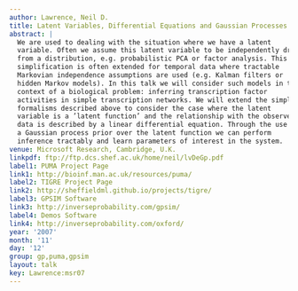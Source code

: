 ```yaml
---
author: Lawrence, Neil D.
title: Latent Variables, Differential Equations and Gaussian Processes
abstract: |
  We are used to dealing with the situation where we have a latent
  variable. Often we assume this latent variable to be independently drawn
  from a distribution, e.g. probabilistic PCA or factor analysis. This
  simplification is often extended for temporal data where tractable
  Markovian independence assumptions are used (e.g. Kalman filters or
  hidden Markov models). In this talk we will consider such models in the
  context of a biological problem: inferring transcription factor
  activities in simple transcription networks. We will extend the simpler
  formalisms described above to consider the case where the latent
  variable is a ’latent function’ and the relationship with the observed
  data is described by a linear differential equation. Through the use of
  a Gaussian process prior over the latent function we can perform
  inference tractably and learn parameters of interest in the system.
venue: Microsoft Research, Cambridge, U.K.
linkpdf: ftp://ftp.dcs.shef.ac.uk/home/neil/lvDeGp.pdf
label1: PUMA Project Page
link1: http://bioinf.man.ac.uk/resources/puma/
label2: TIGRE Project Page
link2: http://sheffieldml.github.io/projects/tigre/
label3: GPSIM Software
link3: http://inverseprobability.com/gpsim/
label4: Demos Software
link4: http://inverseprobability.com/oxford/
year: '2007'
month: '11'
day: '12'
group: gp,puma,gpsim
layout: talk
key: Lawrence:msr07
---
```

